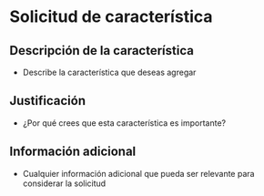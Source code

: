 # Solicitud de característica

## Descripción de la característica

* Describe la característica que deseas agregar

## Justificación

* ¿Por qué crees que esta característica es importante?

## Información adicional

* Cualquier información adicional que pueda ser relevante para considerar la solicitud
